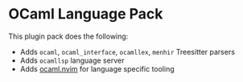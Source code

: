 # OCaml Language Pack

This plugin pack does the following:

- Adds `ocaml`, `ocaml_interface`, `ocamllex`, `menhir` Treesitter parsers
- Adds `ocamllsp` language server
- Adds [ocaml.nvim](https://github.com/tjdevries/ocaml.nvim) for language specific tooling
